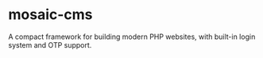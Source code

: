 # mosaic-cms
A compact framework for building modern PHP websites, with built-in login system and OTP support.
